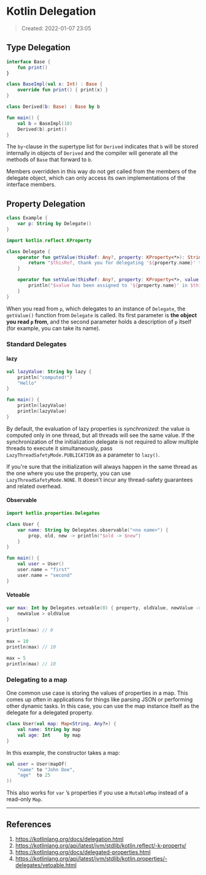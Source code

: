 # Kotlin Delegation
> Created: 2022-01-07 23:05

## Type Delegation
```kotlin
interface Base {
    fun print()
}

class BaseImpl(val x: Int) : Base {
    override fun print() { print(x) }
}

class Derived(b: Base) : Base by b

fun main() {
    val b = BaseImpl(10)
    Derived(b).print()
}
```

The `by`-clause in the supertype list for `Derived` indicates that `b` will be stored internally in objects of `Derived` and the compiler will generate all the methods of `Base` that forward to `b`.

Members overridden in this way do not get called from the members of the delegate object, which can only access its own implementations of the interface members.

## Property Delegation
```kotlin
class Example {
    var p: String by Delegate()
}
```

```kotlin
import kotlin.reflect.KProperty

class Delegate {
    operator fun getValue(thisRef: Any?, property: KProperty<*>): String {
        return "$thisRef, thank you for delegating '${property.name}' to me!"
    }

    operator fun setValue(thisRef: Any?, property: KProperty<*>, value: String) {
        println("$value has been assigned to '${property.name}' in $thisRef.")
    }
}
```

When you read from `p`, which delegates to an instance of `Delegate`, the `getValue()` function from `Delegate` is called. Its first parameter is **the object you read `p` from**, and the second parameter holds a description of `p` itself (for example, you can take its name).

### Standard Delegates
#### lazy
```kotlin
val lazyValue: String by lazy {
    println("computed!")
    "Hello"
}

fun main() {
    println(lazyValue)
    println(lazyValue)
}
```

By default, the evaluation of lazy properties is _synchronized_: the value is computed only in one thread, but all threads will see the same value. If the synchronization of the initialization delegate is not required to allow multiple threads to execute it simultaneously, pass `LazyThreadSafetyMode.PUBLICATION` as a parameter to `lazy()`.

If you're sure that the initialization will always happen in the same thread as the one where you use the property, you can use `LazyThreadSafetyMode.NONE`. It doesn't incur any thread-safety guarantees and related overhead.

#### Observable
```kotlin
import kotlin.properties.Delegates

class User {
    var name: String by Delegates.observable("<no name>") {
        prop, old, new -> println("$old -> $new")
    }
}

fun main() {
    val user = User()
    user.name = "first"
    user.name = "second"
}
```

#### Vetoable
```kotlin
var max: Int by Delegates.vetoable(0) { property, oldValue, newValue ->
    newValue > oldValue
}

println(max) // 0

max = 10
println(max) // 10

max = 5
println(max) // 10
```

### Delegating to a map
One common use case is storing the values of properties in a map. This comes up often in applications for things like parsing JSON or performing other dynamic tasks. In this case, you can use the map instance itself as the delegate for a delegated property.

```kotlin
class User(val map: Map<String, Any?>) {
    val name: String by map
    val age: Int     by map
}
```

In this example, the constructor takes a map:

```kotlin
val user = User(mapOf(
    "name" to "John Doe",
    "age"  to 25
))
```

This also works for `var` ’s properties if you use a `MutableMap` instead of a read-only `Map`.


----

## References
1. https://kotlinlang.org/docs/delegation.html
2. https://kotlinlang.org/api/latest/jvm/stdlib/kotlin.reflect/-k-property/
3. https://kotlinlang.org/docs/delegated-properties.html
4. https://kotlinlang.org/api/latest/jvm/stdlib/kotlin.properties/-delegates/vetoable.html